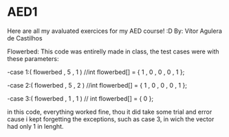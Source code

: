 # AED1
Here are all my avaluated exercices for my AED course! :D
By: Vítor Agulera de Castilhos

Flowerbed:
This code was entirelly made in class, the test cases were with these parameters:

  -case 1:( flowerbed , 5 , 1 ) //int flowerbed[] = { 1 , 0 , 0 , 0 , 1 };
  
  -case 2:( flowerbed , 5 , 2 ) //int flowerbed[] = { 1 , 0 , 0 , 0 , 1 };
  
  -case 3:( flowerbed , 1 , 1 ) // int flowerbed[] = { 0 };

in this code, everything worked fine, thou it did take some trial and error cause i kept forgetting  the exceptions, such as case 3, in wich the vector had only 1 in lenght.
